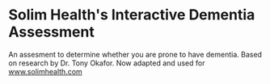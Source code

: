 # Solim Health's Interactive Dementia Assessment
An assesment to determine whether you are prone to have dementia. Based on research by Dr. Tony Okafor.
Now adapted and used for www.solimhealth.com

